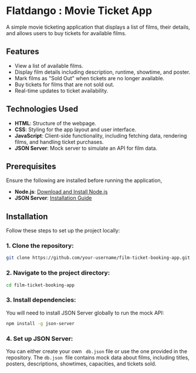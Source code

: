 # Flatdango : Movie Ticket App
A simple movie ticketing application that displays a list of films, their details, and allows users to buy tickets for available films.
## Features

- View a list of available films.
- Display film details including description, runtime, showtime, and poster.
- Mark films as "Sold Out" when tickets are no longer available.
- Buy tickets for films that are not sold out.
- Real-time updates to ticket availability.
## Technologies Used

- **HTML**: Structure of the webpage.
- **CSS**: Styling for the app layout and user interface.
- **JavaScript**: Client-side functionality, including fetching data, rendering films, and handling ticket purchases.
- **JSON Server**: Mock server to simulate an API for film data.
## Prerequisites

Ensure the following are installed before running the application,

- **Node.js**: [Download and Install Node.js](https://nodejs.org/)
- **JSON Server**: [Installation Guide](https://github.com/typicode/json-server)

## Installation

Follow these steps to set up the project locally:

### 1. Clone the repository:

```bash
git clone https://github.com/your-username/film-ticket-booking-app.git
```
### 2. Navigate to the project directory:
```bash
cd film-ticket-booking-app
```
### 3. Install dependencies:
You will need to install JSON Server globally to run the mock API:
```bash
npm install -g json-server
```
### 4. Set up JSON Server:
You can either create your own ``` db.json``` file or use the one provided in the repository. The ```db.json ```file contains mock data about films, including titles, posters, descriptions, showtimes, capacities, and tickets sold.